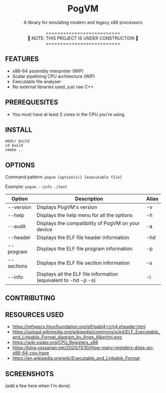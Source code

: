 <div align="center">
  <h1>PogVM</h1>
 A library for emulating modern and legacy x86 processors
  <br>
  <br>
          ========================== <br>
  🚧 NOTE: THIS PROJECT IS UNDER CONSTRUCTION 🚧 <br>
          ========================== <br>
  </p>
</div>

<!-- NOTE: Add demo of the VM here -->

## FEATURES
- x86-64 assembly interpreter         (WIP)
- Scalar pipelining CPU architecture  (WIP)
- Executable file analyser
- No external libraries used, just raw C++

## PREREQUESITES
- You must have at least 2 cores in the CPU you're using

## INSTALL
  ```
  mkdir build
  cd build
  cmake ..
  ```

## OPTIONS
  Command pattern: `pogvm [option(s)] [executable file]`

  Example: `pogvm --info ./test`

  | Option | Description | Alias |
  |---|---|---|
  | --version | Displays PogVM's version | -v |
  | --help | Displays the help menu for all the options | -h |
  | --audit | Displays the compatibility of PogVM on your device | -a |
  | --header | Displays the ELF file header information | -hd |
  | --program | Displays the ELF file program information | -p |
  | --sections | Displays the ELF file section information | -s |
  | --info | Displays all the ELF file information (equivalent to -hd -p -s) | -i |


## CONTRIBUTING


## RESOURCES USED
- https://refspecs.linuxfoundation.org/elf/gabi4+/ch4.eheader.html
- https://upload.wikimedia.org/wikipedia/commons/e/e4/ELF_Executable_and_Linkable_Format_diagram_by_Ange_Albertini.png
- https://wiki.osdev.org/CPU_Registers_x86
- https://blog.yossarian.net/2020/11/30/How-many-registers-does-an-x86-64-cpu-have
- https://en.wikipedia.org/wiki/Executable_and_Linkable_Format

## SCREENSHOTS
(add a few here when I'm done)